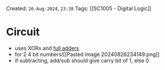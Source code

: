 Created: `26-Aug-2024`, `23:38`
Tags: [[SC1005 - Digital Logic]]

# Circuit
- uses XORs and [full adders](Digital%20Arithmetic#adders)
- for 2 4 bit numbers![[Pasted image 20240826234149.png]]
- if subtracting, add/sub should give carry bit of 1, else 0